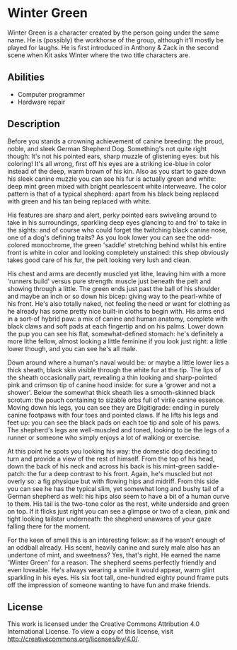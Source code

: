 # Winter Green

Winter Green is a character created by the person going under the same name. He is (possibly) the workhorse of the group, although it'll mostly be played for laughs. He is first introduced in Anthony & Zack in the second scene when Kit asks Winter where the two title characters are.

## Abilities

- Computer programmer
- Hardware repair

## Description

Before you stands a crowning achievement of canine breeding: the proud, noble, and sleek German Shepherd Dog. Something's not quite right though: It's not his pointed ears, sharp muzzle of glistening eyes: but his coloring! It's all wrong, first off his eyes are a striking ice-blue in color instead of the deep, warm brown of his kin. Also as you start to gaze down his sleek canine muzzle you can see his fur is actually green and white: deep mint green mixed with bright pearlescent white interweave. The color pattern is that of a typical shepherd: apart from his black being replaced with green and his tan being replaced with white.

His features are sharp and alert, perky pointed ears swiveling around to take in his surroundings, sparkling deep eyes glancing to and fro' to take in the sights: and of course who could forget the twitching black canine nose, one of a dog's defining traits? As you look lower you can see the odd-colored monochrome, the green 'saddle' stretching behind whilst his entire front is white in color and looking completely unstained: this shep obviously takes good care of his fur, the pelt looking very lush and clean.

His chest and arms are decently muscled yet lithe, leaving him with a more 'runners build' versus pure strength: muscle just beneath the pelt and showing through a little. The green ends just past the ball of his shoulder and maybe an inch or so down his bicep: giving way to the pearl-white of his front. He's also totally naked, not feeling the need or want for clothing as he already has some pretty nice built-in cloths to begin with. His arms end in a sort-of hybrid paw: a mix of canine and human anatomy, complete with black claws and soft pads at each fingertip and on his palms. Lower down the pup you can see his flat, somewhat-defined stomach: he's definitely a more lithe fellow, almost looking a little feminine if you look just right: a little lower though, and you can see he's all male.

Down around where a human's naval would be: or maybe a little lower lies a thick sheath, black skin visible through the white fur at the tip. The lips of the sheath occasionally part, revealing a thin looking and sharp-pointed pink and crimson tip of canine hood inside: for sure a 'grower and not a shower'. Below the somewhat thick sheath lies a smooth-skinned black scrotum: the pouch containing to sizable orbs full of virile canine essence. Moving down his legs, you can see they are Digitigrade: ending in purely canine footpaws with four toes and pointed claws. If he lifts his legs and feet up: you can see the black pads on each toe tip and sole of his paws. The shepherd's legs are well-muscled and toned, looking to be the legs of a runner or someone who simply enjoys a lot of walking or exercise.

At this point he spots you looking his way: the domestic dog deciding to turn and provide a view of the rest of himself. From the top of his head, down the back of his neck and across his back is his mint-green saddle-patch: the fur a deep contrast to his front. Again, he's muscled but not overly so: a fig physique but with flowing hips and midriff. From this side you can see he has the typical slim, yet somewhat long and bushy tail of a German shepherd as well: his hips also seem to have a bit of a human curve to them. His tail is the two-tone color as the rest, white underside and green on top. If it flicks just right you can see a glimpse or two of a clean, pink and tight looking tailstar underneath: the shepherd unawares of your gaze falling there for the moment.

For the keen of smell this is an interesting fellow: as if he wasn't enough of an oddball already. His scent, heavily canine and surely male also has an undertone of mint, and sweetness? Yes, that's right. He earned the name 'Winter Green' for a reason. The shepherd seems perfectly friendly and even loveable. He's always wearing a smile it would appear, warm glint sparkling in his eyes. His six foot tall, one-hundred eighty pound frame puts off the impression of someone wanting to have fun and make friends.

## License

This work is licensed under the Creative Commons Attribution 4.0 International License. To view a copy of this license, visit http://creativecommons.org/licenses/by/4.0/.
